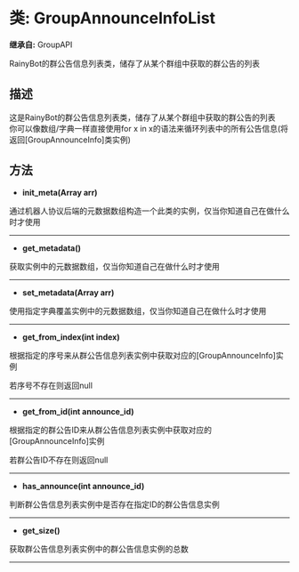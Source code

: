 # 类: GroupAnnounceInfoList  
  
**继承自:** GroupAPI  
  
RainyBot的群公告信息列表类，储存了从某个群组中获取的群公告的列表  
  
## 描述  
  
这是RainyBot的群公告信息列表类，储存了从某个群组中获取的群公告的列表   
你可以像数组/字典一样直接使用for x in x的语法来循环列表中的所有公告信息(将返回[GroupAnnounceInfo]类实例)  
  
## 方法 
  
- **init_meta(Array arr)**  
  
通过机器人协议后端的元数据数组构造一个此类的实例，仅当你知道自己在做什么时才使用  
  
---  
  
- **get_metadata()**  
  
获取实例中的元数据数组，仅当你知道自己在做什么时才使用  
  
---  
  
- **set_metadata(Array arr)**  
  
使用指定字典覆盖实例中的元数据数组，仅当你知道自己在做什么时才使用  
  
---  
  
- **get_from_index(int index)**  
  
根据指定的序号来从群公告信息列表实例中获取对应的[GroupAnnounceInfo]实例   
  
若序号不存在则返回null  
  
---  
  
- **get_from_id(int announce_id)**  
  
根据指定的群公告ID来从群公告信息列表实例中获取对应的[GroupAnnounceInfo]实例   
  
若群公告ID不存在则返回null  
  
---  
  
- **has_announce(int announce_id)**  
  
判断群公告信息列表实例中是否存在指定ID的群公告信息实例  
  
---  
  
- **get_size()**  
  
获取群公告信息列表实例中的群公告信息实例的总数  
  
---  
  

